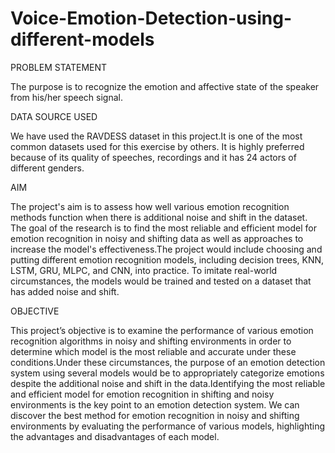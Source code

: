 # Voice-Emotion-Detection-using-different-models
PROBLEM STATEMENT

The purpose is to recognize the emotion and affective state of the speaker from his/her speech signal.

DATA SOURCE USED

We have used the RAVDESS dataset in this project.It is one of the most common datasets used for this exercise by others. It is highly preferred because of its quality of speeches, recordings and it has 24 actors of different genders.

AIM

The project's aim is to assess how well various emotion recognition methods function when there is additional noise and shift in the dataset. The goal of the research is to find the most reliable and efficient model for emotion recognition in noisy and shifting data as well as approaches to increase the model's effectiveness.The project would include choosing and putting different emotion recognition models, including decision trees, KNN, LSTM, GRU, MLPC, and CNN, into practice. To imitate real-world circumstances, the models would be trained and tested on a dataset that has added noise and shift.

OBJECTIVE

This project’s objective is to examine the performance of various emotion recognition algorithms in noisy and shifting environments in order to determine which model is the most reliable and accurate under these conditions.Under these circumstances, the purpose of an emotion detection system using several models would be to appropriately categorize emotions despite the additional noise and shift in the data.Identifying the most reliable and efficient model for emotion recognition in shifting and noisy environments is the key point to an emotion detection system. We can discover the best method for emotion recognition in noisy and shifting environments by evaluating the performance of various models, highlighting the advantages and disadvantages of each model.





